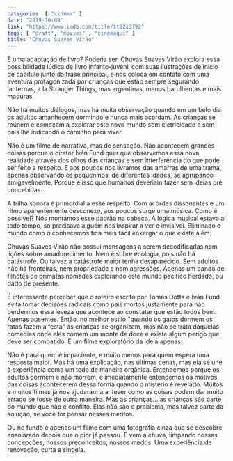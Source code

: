 ```yaml
---
categories: [ "cinema" ]
date: "2019-10-09"
link: "https://www.imdb.com/title/tt9213792"
tags: [ "draft", "movies" , "cinemaqui" ]
title: "Chuvas Suaves Virão"
---
```

É uma adaptação de livro? Poderia ser. Chuvas Suaves Virão explora essa possibilidade lúdica de livro infanto-juvenil com suas ilustrações de início de capítulo junto da frase principal, e nos coloca em contato com uma aventura protagonizada por crianças que estão sempre segurando lanternas, a la Stranger Things, mas argentinas, menos barulhentas e mais maduras.

Não há muitos diálogos, mas há muita observação quando em um belo dia os adultos amanhecem dormindo e nunca mais acordam. As crianças se reúnem e começam a explorar este novo mundo sem eletricidade e sem pais lhe indicando o caminho para viver.

Não é um filme de narrativa, mas de sensação. Não acontecem grandes coisas porque o diretor Iván Fund quer que observemos essa nova realidade através dos olhos das crianças e sem interferência do que pode ser feito a respeito. E aos poucos nos livramos das amarras de uma trama, apenas observando os pequeninos, de diferentes idades, se agrupando amigavelmente. Porque é isso que humanos deveriam fazer sem ideias pré concebidas.

A trilha sonora é primordial a esse respeito. Com acordes dissonantes e um ritmo aparentemente desconexo, aos poucos surge uma música. Como é possível? Nós montamos esse padrão na cabeça. A lógica musical estava aí todo tempo, só precisava alguém nos inspirar a ver o invisível. Eliminado o mundo como o conhecemos fica mais fácil enxergar o que existe além.

Chuvas Suaves Virão não possui mensagens a serem decodificadas nem lições sobre amadurecimento. Nem é sobre ecologia, pois não há catástrofe. Ou talvez a catástrofe maior tenha desaparecido. Sem adultos não há fronteiras, nem propriedade e nem agressões. Apenas um bando de filhotes de primatas nômades explorando este mundo pacífico herdado, ou dado de presente.

É interessante perceber que o roteiro escrito por Tomás Dotta e Iván Fund evita tomar decisões radicais como pais mortos justamente para não perdermos essa leveza que acontece ao constatar que estão todos bem. Apenas ausentes. Então, no melhor estilo "quando os gatos dormem os ratos fazem a festa" as crianças se organizam, mas não se trata daquelas comédias onde eles comem um monte de doce e existe algum perigo que deve ser combatido. É um filme exploratório da ideia apenas.

Não é para quem é impaciente, e muito menos para quem espera uma resposta maior. Mas há uma explicação, nas últimas cenas, mas ela se une à experiência como um todo de maneira orgânica. Entendemos porque os adultos dormem e não morrem, e imediatamente entendemos os motivos das coisas acontecerem dessa forma quando o mistério é revelado. Muitos e muitos filmes já nos ajudaram a antever como as coisas podem dar muito errado se fosse de outra maneira. Mas as crianças... as crianças são parte do mundo que não é conflito. Elas não são o problema, mas talvez parte da solução, se você for pensar nesses méritos.

Ou no fundo é apenas um filme com uma fotografia cinza que se descobre ensolarado depois que o pior já passou. E vem a chuva, limpando nossas concepções, nossos preconceitos, nossos medos. Uma experiência de renovação, curta e singela.
